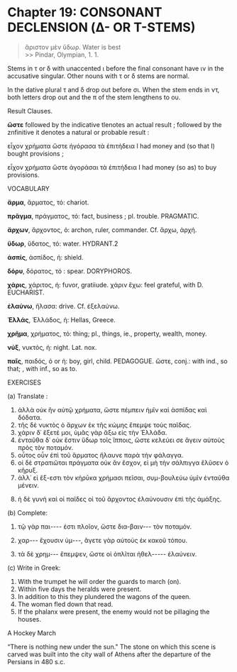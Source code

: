 # Chapter 19: CONSONANT DECLENSION (Δ- OR Τ-STEMS)
>  ἄριστον μὲν ὕδωρ.</quote> <quote xml:lang="eng">Water is best<br/> >> Pindar, Olympian, 1. 1.



<div type="textpart" subtype="para" n="107">
Stems in τ or δ with unaccented ι before the final
consonant have ιν in the accusative singular. Other
nouns with τ or δ stems are normal.

In the dative plural τ and δ drop out before σι. When
the stem ends in ντ, both letters drop out and the π of the
stem lengthens to ου.



<pb n="60"/>


<div type="textpart" subtype="para" n="108">
Result Clauses. 

**ὥστε** followed by the indicative
tlenotes an actual result ; followed by the znfinitive it denotes
a natural or probable result :

εἶχον χρήματα ὥστε ἠγόρασα τὰ ἐπιτήδεια
I had money and (so that I) bought provisions ;

εἶχον χρήματα ὥστε ἀγοράσαι τὰ ἐπιτήδεια
I had money (so as) to buy provisions.

<div type="textpart" subtype="para" n="109">
VOCABULARY


**ἅρμα**, ἅρματος, τό: chariot.


**πρᾶγμα**, πράγματος, τό: fact, business ; pl. trouble. PRAGMATIC.


**ἄρχων**, ἄρχοντος, ὁ: archon, ruler,  commander. Cf. ἄρχω, ἀρχή.



**ὕδωρ**, ὕδατος, τό: water. HYDRANT.2


**ἀσπίς**, ἀσπίδος, ἡ: shield.


**δόρυ**, δόρατος, τό : spear. DORYPHOROS.


**χάρις**, χάριτος, ἡ: fuvor, gratiiude. χάριν ἔχω: feel grateful, with D. EUCHARIST.


**ἐλαύνω**, ἤλασα: drive. Cf. ἐξελαύνω.


**Ἑλλάς**, Ἑλλάδος, ἡ: Ηellas, Greece.


**χρῆμα**, χρήματος, τό: thing; pl., things, ie., property, wealth, money.


**νύξ**, νυκτός, ἡ: night. Lat. nox.


**παῖς**, παιδός, ὁ or ἡ: boy, girl, child. PEDAGOGUE.
ὥστε, conj.: with ind., so that; , with inf., so as to.

<div type="textpart" subtype="para" n="110">
EXERCISES

(a) Translate :

1. ἀλλὰ οὐκ ἣν αὐτῷ χρήματα, ὥστε πέμπειν ἡμῖν καὶ ἀσπίδας καὶ δόδατα.
2. τῆς δὲ νυκτὸς ὁ ἄρχων ἐκ τῆς κώμης ἔπεμψε τοὺς παῖδας.
3. χάριν δ᾽ ἕξετέ μοι, ὑμᾶς γὰρ ἄξω εἰς τὴν Ἑλλάδα.
4. ἐνταῦθα δ᾽ οὐκ ἔστιν ὕδωρ τοῖς ἵπποις, ὥστε κελεύει σε ἄγειν αὐτοὺς πρὸς τὸν ποταμόν.
5. οὗτος οὖν ἐπὶ τοῦ ἅρματος ἤλαυνε παρὰ τὴν φάλαγγα.
6. οἱ δὲ στρατιῶται πράγματα οὐκ ἂν ἔσχον, εἰ μὴ τὴν σάλπιγγα ἔλῦσεν ὁ κῆρυξ.
7. ἀλλ᾽ εἰ ἔξ-εστι τὸν κἠρῡκα χρήμασι πεῖσαι, συμ-βουλεύω ὑμῖν ἐνταῦθα μένειν.

<pb n="61"/>

8. ἡ δὲ γυνὴ καὶ οἱ παῖδες οἱ τοῦ ἄρχοντος ἐλαύνουσιν ἐπὶ τῆς ἁμάξης.

(b) Complete:

1. τῷ γὰρ παι---- ἐστι πλοῖον, ὥστε δια-βαιν--- τὸν ποταμόν.

2. χαρ--- ἔχουσιν ὑμ---, ἄγετε γὰρ αὐτοὺς ἐκ κακοῦ τόπου.
3. τὰ δὲ χρημ--- ἔπεμψεν, ὥστε οἱ ὁπλῖται ἠθελ----- ἐλαύνειν.

(c) Write in Greek:

1. With the trumpet he will order the guards to march (on).
2. Within five days the heralds were present.
3. In addition to this they plundered the wagons of the queen.
4. The woman fled down that read.
5. If the phalanx were present, the enemy would not be pillaging the houses.

A Hockey March

“There is nothing new under the sun." The stone on which this scene
is carved was built into the city wall of Athens after the departure of the
Persians in 480 s.c.

<pb n="62"/>






